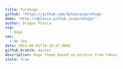 ```yaml
---
title: Purehugo
github: 'https://github.com/dplesca/purehugo'
demo: 'http://dplesca.github.io/purehugo/'
author: Dragos Plesca
ssg:
  - Hugo
cms:
  - No Cms
date: 2014-06-01T18:10:47.000Z
github_branch: master
description: Hugo theme based on purecss from Yahoo.
stale: true
---
```

